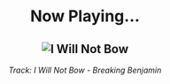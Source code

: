 <div align="center"> 
<h1>Now Playing...</h1>

![I Will Not Bow](https://i.scdn.co/image/ab67616d00001e0208cdafd988bd04d9b14159d3)
--
_<p>Track: I Will Not Bow - Breaking Benjamin </p>_
</div>
